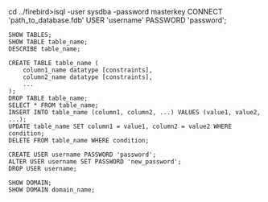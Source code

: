 cd ../firebird>isql -user sysdba -password masterkey
CONNECT 'path_to_database.fdb' USER 'username' PASSWORD 'password';

```firebird
SHOW TABLES;
SHOW TABLE table_name;
DESCRIBE table_name;

CREATE TABLE table_name (
    column1_name datatype [constraints],
    column2_name datatype [constraints],
    ...
);
DROP TABLE table_name;
SELECT * FROM table_name;
INSERT INTO table_name (column1, column2, ...) VALUES (value1, value2, ...);
UPDATE table_name SET column1 = value1, column2 = value2 WHERE condition;
DELETE FROM table_name WHERE condition;

CREATE USER username PASSWORD 'password';
ALTER USER username SET PASSWORD 'new_password';
DROP USER username;

SHOW DOMAIN;
SHOW DOMAIN domain_name;


```


